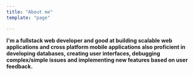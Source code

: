 ```yaml
---
title: "About me"
template: "page"

---
```


**I'm a fullstack web developer and good at building scalable web applications and cross platform mobile
applications also proficient in developing databases, creating user interfaces, debugging
complex/simple issues and implementing new features based on user feedback.**
